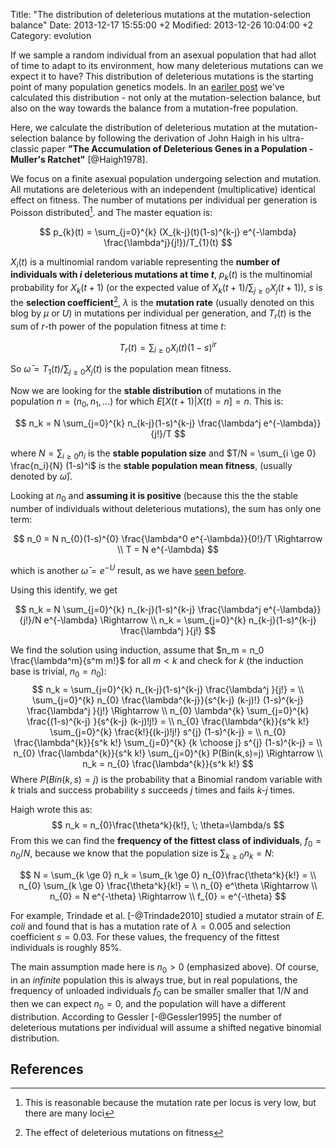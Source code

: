 Title: "The distribution of deleterious mutations at the mutation-selection balance"
Date: 2013-12-17 15:55:00 +2
Modified: 2013-12-26 10:04:00 +2
Category: evolution

If we sample a random individual from an asexual population that had allot of time to adapt to its environment, how many deleterious mutations can we expect it to have? This distribution of deleterious mutations is the starting point of many population genetics models. In an [eariler post] we've calculated this distribution - not only at the mutation-selection balance, but also on the way towards the balance from a mutation-free population. 

Here, we calculate the distribution of deleterious mutation at the mutation-selection balance by following the derivation of John Haigh in his ultra-classic paper **"The Accumulation of Deleterious Genes in a Population - Muller's Ratchet"** [@Haigh1978].

We focus on a finite asexual population undergoing selection and mutation. All mutations are deleterious with an independent (multiplicative) identical effect on fitness. The number of mutations per individual per generation is Poisson distributed[^poisson]. and The master equation is: 

$$
p_{k}(t) = \sum_{j=0}^{k} (X_{k-j}(t)(1-s)^{k-j} e^{-\lambda} \frac{\lambda^j}{j!})/T_{1}(t)
$$

$X_i(t)$ is a multinomial random variable representing the **number of individuals with *i* deleterious mutations at time *t***, $p_k(t)$ is the multinomial probability for $X_k(t+1)$ (or the expected value of $X_k(t+1)/\sum_{j\ge 0}{X_j(t+1)}$), *s* is the **selection coefficient**[^s], $\lambda$ is the **mutation rate** (usually denoted on this blog by $\mu$ or *U*) in mutations per individual per generation, and $T_{r}(t)$ is the sum of *r*-th power of the population fitness at time *t*:

$$
T_{r}(t) = \sum_{i\ge 0} X_{i}(t) (1-s)^{ir}
$$

So $\bar{\omega} = T_{1}(t) / \sum_{j\ge 0}{X_j(t)}$ is the population mean fitness.

Now we are looking for the **stable distribution** of mutations in the population $n=(n_0, n_1, ...)$ for which $E[X(t+1) | X(t) = n] = n$.
This is:

$$
n_k = N \sum_{j=0}^{k} n_{k-j}(1-s)^{k-j} \frac{\lambda^j e^{-\lambda}}{j!}/T
$$

where $N=\sum_{i \ge 0} n_i$ is the **stable population size** and $T/N = \sum_{i \ge 0} \frac{n_i}{N} (1-s)^i$ is the **stable population mean fitness**, (usually denoted by $\bar{\omega}$).

Looking at $n_0$ and **assuming it is positive** (because this the the stable number of individuals without deleterious mutations), the sum has only one term:

$$
n_0 = N n_{0}(1-s)^{0} \frac{\lambda^0 e^{-\lambda}}{0!}/T \Rightarrow \\
T = N e^{-\lambda}
$$

which is another $\bar{\omega} = e^{-U}$ result, as we have [seen before](/mean-fitness-at-the-mutation-selection-balance/).

Using this identify, we get

$$
n_k = N \sum_{j=0}^{k} n_{k-j}(1-s)^{k-j} \frac{\lambda^j e^{-\lambda}}{j!}/N e^{-\lambda} \Rightarrow \\
n_k = \sum_{j=0}^{k} n_{k-j}(1-s)^{k-j} \frac{\lambda^j }{j!}
$$

We find the solution using induction, assume that $n_m = n_0 \frac{\lambda^m}{s^m m!}$ for all $m<k$ and check for $k$ (the induction base is trivial, $n_0=n_0$):
$$
n_k = \sum_{j=0}^{k} n_{k-j}(1-s)^{k-j} \frac{\lambda^j }{j!} = \\
\sum_{j=0}^{k} n_{0} \frac{\lambda^{k-j}}{s^{k-j} (k-j)!} (1-s)^{k-j} \frac{\lambda^j }{j!} \Rightarrow \\
 n_{0} \lambda^{k} \sum_{j=0}^{k} \frac{(1-s)^{k-j} }{s^{k-j} (k-j)!j!}  = \\
 n_{0} \frac{\lambda^{k}}{s^k k!} \sum_{j=0}^{k} \frac{k!}{(k-j)!j!} s^{j} (1-s)^{k-j}  = \\
 n_{0} \frac{\lambda^{k}}{s^k k!}  \sum_{j=0}^{k} {k \choose j} s^{j} (1-s)^{k-j}  = \\
 n_{0} \frac{\lambda^{k}}{s^k k!} \sum_{j=0}^{k} P(Bin(k,s)=j)  \Rightarrow \\
n_k = n_{0} \frac{\lambda^{k}}{s^k k!}
$$ 
Where $P(Bin(k,s)=j)$ is the probability that a Binomial random variable with *k* trials and success probability *s* succeeds *j* times and fails *k-j* times. 

Haigh wrote this as:
$$
n_k = n_{0}\frac{\theta^k}{k!}, \; \theta=\lambda/s
$$
From this we can find the **frequency of the fittest class of individuals**, $f_0 = n_0/N$, because we know that the population size is $\sum_{k \ge 0} n_k = N$:

$$
N = \sum_{k \ge 0} n_k = 
\sum_{k \ge 0} n_{0}\frac{\theta^k}{k!} = \\
n_{0} \sum_{k \ge 0} \frac{\theta^k}{k!} = \\
n_{0} e^\theta \Rightarrow \\
n_{0} = N e^{-\theta} \Rightarrow \\
f_{0} = e^{-\theta}
$$

For example, Trindade et al. [-@Trindade2010] studied a mutator strain of *E. coli* and found that is has a mutation rate of $\lambda=0.005$ and selection coefficient $s=0.03$. For these values, the frequency of the fittest individuals is roughly 85%. 

The main assumption made here is $n_0 > 0$ (emphasized above). Of course, in an *infinite* population this is always true, but in real populations, the frequency of unloaded individuals $f_0$ can be smaller smaller that $1/N$ and then we can expect $n_0=0$, and the population will have a different distribution. According to Gessler [-@Gessler1995] the number of deleterious mutations per individual will assume a shifted negative binomial distribution.

## References

[^s]: The effect of deleterious mutations on fitness

[^poisson]: This is reasonable because the mutation rate per locus is very low, but there are many loci

[eariler post]: /mean-fitness-at-the-mutation-selection-balance/
